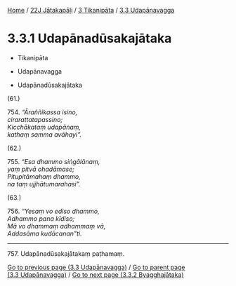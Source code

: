 
[Home](/) / [22J Jātakapāḷi](../...md) / [3 Tikanipāta](...md) / [3.3 Udapānavagga](../22J/3/3.3.md)

# 3.3.1 Udapānadūsakajātaka

* Tikanipāta

* Udapānavagga

* Udapānadūsakajātaka

(61.)

754\. _“Āraññikassa isino,_  
_cirarattatapassino;_  
_Kicchākataṃ udapānaṃ,_  
_kathaṃ samma avāhayi”._  


(62.)

755\. _“Esa dhammo siṅgālānaṃ,_  
_yaṃ pitvā ohadāmase;_  
_Pitupitāmahaṃ dhammo,_  
_na taṃ ujjhātumarahasi”._  


(63.)

756\. _“Yesaṃ vo ediso dhammo,_  
_Adhammo pana kīdiso;_  
_Mā vo dhammaṃ adhammaṃ vā,_  
_Addasāma kudācanan”ti._  


---

757\. Udapānadūsakajātakaṃ paṭhamaṃ.



[Go to previous page (3.3 Udapānavagga)](../22J/3/3.3.md) / [Go to parent page (3.3 Udapānavagga)](../22J/3/3.3.md) / [Go to next page (3.3.2 Byagghajātaka)](3.3.2.md)


